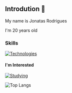    
## Introdution 👋

My name is Jonatas Rodrigues

I'm 20 years old

### Skills

[![Technologies](https://skills.thijs.gg/icons?i=vscode,git)](https://github.com/Jonatas00)

#### I'm Interested

          
[![Studying](https://skills.thijs.gg/icons?i=ts,vue,nodejs,react,js,html,css,py,lua)](https://github.com/Jonatas00)


![Top Langs](https://readme-status-4dev-31eq01ih4-jonatas00.vercel.app/api/top-langs/?username=Jonatas00&layout=compact&theme=nord)

